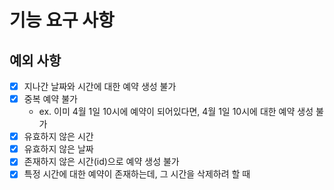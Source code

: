 # 기능 요구 사항

## 예외 사항

* [x] 지나간 날짜와 시간에 대한 예약 생성 불가
* [x] 중복 예약 불가
    * ex. 이미 4월 1일 10시에 예약이 되어있다면, 4월 1일 10시에 대한 예약 생성 불가
* [x] 유효하지 않은 시간
* [x] 유효하지 않은 날짜
* [x] 존재하지 않은 시간(id)으로 예약 생성 불가
* [x] 특정 시간에 대한 예약이 존재하는데, 그 시간을 삭제하려 할 때
